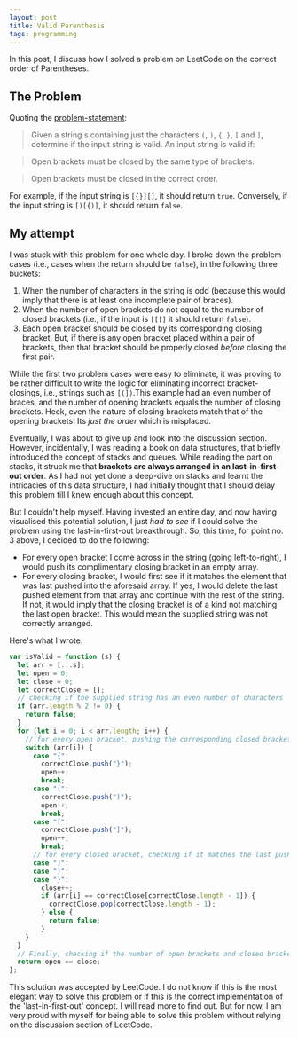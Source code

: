 ```yaml
---
layout: post
title: Valid Parenthesis
tags: programming
---
```


In this post, I discuss how I solved a problem on LeetCode on the correct order of Parentheses.

## The Problem

Quoting the [problem-statement](https://leetcode.com/problems/valid-parentheses/):

> Given a string s containing just the characters `(`, `)`, `{`, `}`, `[` and `]`, determine if the input string is valid. An input string is valid if:

> Open brackets must be closed by the same type of brackets.

> Open brackets must be closed in the correct order.

For example, if the input string is `[{}][]`, it should return `true`. Conversely, if the input string is `[)[{)]`, it should return `false`.

## My attempt

I was stuck with this problem for one whole day. I broke down the problem cases (i.e., cases when the return should be `false`), in the following three buckets:

1. When the number of characters in the string is odd (because this would imply that there is at least one incomplete pair of braces).
2. When the number of open brackets do not equal to the number of closed brackets (i.e., if the input is `[[[]` it should return `false`).
3. Each open bracket should be closed by its corresponding closing bracket. But, if there is any open bracket placed within a pair of brackets, then that bracket should be properly closed _before_ closing the first pair.

While the first two problem cases were easy to eliminate, it was proving to be rather difficult to write the logic for eliminating incorrect bracket-closings, i.e., strings such as `[(])`.This example had an even number of braces, and the number of opening brackets equals the number of closing brackets. Heck, even the nature of closing brackets match that of the opening brackets! Its _just the order_ which is misplaced.

Eventually, I was about to give up and look into the discussion section. However, incidentally, I was reading a book on data structures, that briefly introduced the concept of stacks and queues. While reading the part on stacks, it struck me that **brackets are always arranged in an last-in-first-out order**. As I had not yet done a deep-dive on stacks and learnt the intricacies of this data structure, I had initially thought that I should delay this problem till I knew enough about this concept.

But I couldn't help myself. Having invested an entire day, and now having visualised this potential solution, I just _had to see_ if I could solve the problem using the last-in-first-out breakthrough. So, this time, for point no. 3 above, I decided to do the following:

- For every open bracket I come across in the string (going left-to-right), I would push its complimentary closing bracket in an empty array.
- For every closing bracket, I would first see if it matches the element that was last pushed into the aforesaid array. If yes, I would delete the last pushed element from that array and continue with the rest of the string. If not, it would imply that the closing bracket is of a kind not matching the last open bracket. This would mean the supplied string was not correctly arranged.

Here's what I wrote:

```js
var isValid = function (s) {
  let arr = [...s];
  let open = 0;
  let close = 0;
  let correctClose = [];
  // checking if the supplied string has an even number of characters
  if (arr.length % 2 != 0) {
    return false;
  }
  for (let i = 0; i < arr.length; i++) {
    // for every open bracket, pushing the corresponding closed bracket into the array named 'correctClose'
    switch (arr[i]) {
      case "{":
        correctClose.push("}");
        open++;
        break;
      case "(":
        correctClose.push(")");
        open++;
        break;
      case "[":
        correctClose.push("]");
        open++;
        break;
      // for every closed bracket, checking if it matches the last pushed element into 'correctClose'
      case "]":
      case ")":
      case "}":
        close++;
        if (arr[i] == correctClose[correctClose.length - 1]) {
          correctClose.pop(correctClose.length - 1);
        } else {
          return false;
        }
    }
  }
  // Finally, checking if the number of open brackets and closed brackets are equal to each other
  return open == close;
};
```

This solution was accepted by LeetCode. I do not know if this is the most elegant way to solve this problem or if this is the correct implementation of the 'last-in-first-out' concept. I will read more to find out. But for now, I am very proud with myself for being able to solve this problem without relying on the discussion section of LeetCode.

